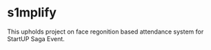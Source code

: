 # s1mplify
This upholds project on face regonition based attendance system for StartUP Saga Event. 

